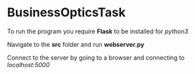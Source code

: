 # BusinessOpticsTask

To run the program you require **Flask** to be installed for *python3*

Navigate to the **src** folder and run **webserver.py**

Connect to the server by going to a browser and connecting to *localhost:5000*